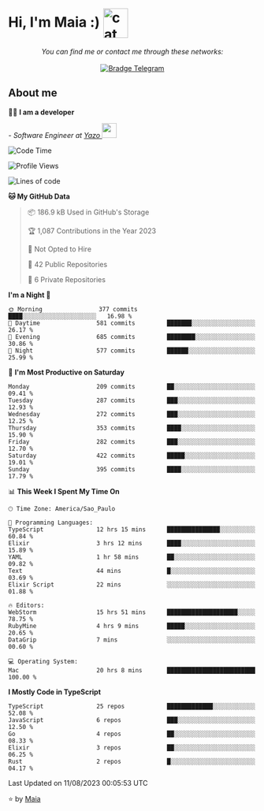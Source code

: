 <h1 align="left">Hi, I'm Maia :) 
<img src="https://emojis.slackmojis.com/emojis/images/1643509834/36299/black-cat.gif?1643509834" width="50" height="60" align="center"  alt="cat"/>
</h1>

<p align="center">
    <i>You can find me or contact me through these networks:</i>
    <br/><br/>
    <a href="https://t.me/mrootx" target="_blank">
        <img src="https://img.shields.io/badge/-Telegram-2CA5E0?logo=telegram&style=flat&logoColor=white" alt="Bradge Telegram" />
    </a>
</p>

## About me

:technologist: <strong>I am a developer</strong> <br>

<p><em> - Software Engineer at <a href="[https://pdasolucoes.com.br](https://yazo.com.br/)">Yazo
</a><img src="https://media.giphy.com/media/WUlplcMpOCEmTGBtBW/giphy.gif" width="30"> 
</em></p>

<!--START_SECTION:waka-->
![Code Time](http://img.shields.io/badge/Code%20Time-3%2C022%20hrs%2045%20mins-blue)

![Profile Views](http://img.shields.io/badge/Profile%20Views-0-blue)

![Lines of code](https://img.shields.io/badge/From%20Hello%20World%20I%27ve%20Written-493.6%20thousand%20lines%20of%20code-blue)

**🐱 My GitHub Data** 

> 📦 186.9 kB Used in GitHub's Storage 
 > 
> 🏆 1,087 Contributions in the Year 2023
 > 
> 🚫 Not Opted to Hire
 > 
> 📜 42 Public Repositories 
 > 
> 🔑 6 Private Repositories 
 > 
**I'm a Night 🦉** 

```text
🌞 Morning                377 commits         ████░░░░░░░░░░░░░░░░░░░░░   16.98 % 
🌆 Daytime                581 commits         ███████░░░░░░░░░░░░░░░░░░   26.17 % 
🌃 Evening                685 commits         ████████░░░░░░░░░░░░░░░░░   30.86 % 
🌙 Night                  577 commits         ██████░░░░░░░░░░░░░░░░░░░   25.99 % 
```
📅 **I'm Most Productive on Saturday** 

```text
Monday                   209 commits         ██░░░░░░░░░░░░░░░░░░░░░░░   09.41 % 
Tuesday                  287 commits         ███░░░░░░░░░░░░░░░░░░░░░░   12.93 % 
Wednesday                272 commits         ███░░░░░░░░░░░░░░░░░░░░░░   12.25 % 
Thursday                 353 commits         ████░░░░░░░░░░░░░░░░░░░░░   15.90 % 
Friday                   282 commits         ███░░░░░░░░░░░░░░░░░░░░░░   12.70 % 
Saturday                 422 commits         █████░░░░░░░░░░░░░░░░░░░░   19.01 % 
Sunday                   395 commits         ████░░░░░░░░░░░░░░░░░░░░░   17.79 % 
```


📊 **This Week I Spent My Time On** 

```text
🕑︎ Time Zone: America/Sao_Paulo

💬 Programming Languages: 
TypeScript               12 hrs 15 mins      ███████████████░░░░░░░░░░   60.84 % 
Elixir                   3 hrs 12 mins       ████░░░░░░░░░░░░░░░░░░░░░   15.89 % 
YAML                     1 hr 58 mins        ██░░░░░░░░░░░░░░░░░░░░░░░   09.82 % 
Text                     44 mins             █░░░░░░░░░░░░░░░░░░░░░░░░   03.69 % 
Elixir Script            22 mins             ░░░░░░░░░░░░░░░░░░░░░░░░░   01.88 % 

🔥 Editors: 
WebStorm                 15 hrs 51 mins      ████████████████████░░░░░   78.75 % 
RubyMine                 4 hrs 9 mins        █████░░░░░░░░░░░░░░░░░░░░   20.65 % 
DataGrip                 7 mins              ░░░░░░░░░░░░░░░░░░░░░░░░░   00.60 % 

💻 Operating System: 
Mac                      20 hrs 8 mins       █████████████████████████   100.00 % 
```

**I Mostly Code in TypeScript** 

```text
TypeScript               25 repos            █████████████░░░░░░░░░░░░   52.08 % 
JavaScript               6 repos             ███░░░░░░░░░░░░░░░░░░░░░░   12.50 % 
Go                       4 repos             ██░░░░░░░░░░░░░░░░░░░░░░░   08.33 % 
Elixir                   3 repos             ██░░░░░░░░░░░░░░░░░░░░░░░   06.25 % 
Rust                     2 repos             █░░░░░░░░░░░░░░░░░░░░░░░░   04.17 % 
```




 Last Updated on 11/08/2023 00:05:53 UTC
<!--END_SECTION:waka-->

⭐️ by [Maia](https://github.com/gabrielmaialva33/)


